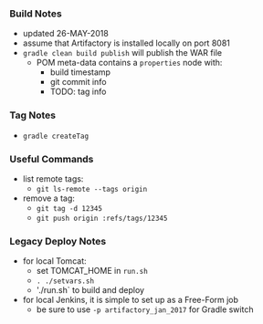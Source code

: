 
### Build Notes

* updated 26-MAY-2018 
* assume that Artifactory is installed locally on port 8081
* `gradle clean build publish` will publish the WAR file
    * POM meta-data contains a `properties` node with:
        * build timestamp
        * git commit info 
        * TODO: tag info

### Tag Notes

* `gradle createTag`

### Useful Commands

* list remote tags:  
    * `git ls-remote --tags origin`
* remove a tag:
    * `git tag -d 12345`
    * `git push origin :refs/tags/12345`

### Legacy Deploy Notes

* for local Tomcat: 
    * set TOMCAT_HOME in `run.sh`
    * `. ./setvars.sh`
    * './run.sh` to build and deploy 
* for local Jenkins, it is simple to set up as a Free-Form job
    * be sure to use `-p artifactory_jan_2017` for Gradle switch



